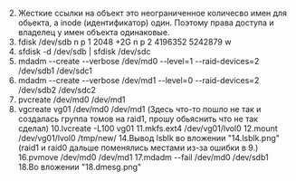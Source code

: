 2. Жесткие ссылки на объект это неограниченное количесво имен для обьекта, а inode (идентификатор) один. Поэтому права доступа и владелец у имен объекта одинаковые.
4. fdisk /dev/sdb
   n
   p
   1
   2048
   +2G
   n
   p
   2
   4196352
   5242879
   w
5. sfdisk -d /dev/sdb | sfdisk /dev/sdc
6. mdadm --create --verbose /dev/md0 --level=1 --raid-devices=2 /dev/sdb1 /dev/sdc1
7. mdadm --create --verbose /dev/md1 --level=0 --raid-devices=2 /dev/sdb2 /dev/sdc2
8. pvcreate /dev/md0 /dev/md1
9. vgcreate vg01 /dev/md0 /dev/md1 (Здесь что-то пошло не так и создалась группа томов на raid1, прошу обьяснить что не так сделал)
10.lvcreate -L100 vg01
11.mkfs.ext4 /dev/vg01/lvol0
12.mount /dev/vg01/lvol0 /tmp/new/
14.Вывод lsblk во вложении "14.lsblk.png" (raid1 и raid0 дальше поменялись местами из-за ошибки в 9.)
16.pvmove /dev/md0 /dev/md1
17.mdadm --fail /dev/md0 /dev/sdb1
18.Во вложении "18.dmesg.png"